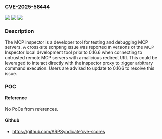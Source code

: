 ### [CVE-2025-58444](https://cve.mitre.org/cgi-bin/cvename.cgi?name=CVE-2025-58444)
![](https://img.shields.io/static/v1?label=Product&message=inspector&color=blue)
![](https://img.shields.io/static/v1?label=Version&message=%3C%200.16.6%20&color=brightgreen)
![](https://img.shields.io/static/v1?label=Vulnerability&message=CWE-84%3A%20Improper%20Neutralization%20of%20Encoded%20URI%20Schemes%20in%20a%20Web%20Page&color=brightgreen)

### Description

The MCP inspector is a developer tool for testing and debugging MCP servers. A cross-site scripting issue was reported in versions of the MCP Inspector local development tool prior to 0.16.6 when connecting to untrusted remote MCP servers with a malicious redirect URI. This could be leveraged to interact directly with the inspector proxy to trigger arbitrary command execution. Users are advised to update to 0.16.6 to resolve this issue.

### POC

#### Reference
No PoCs from references.

#### Github
- https://github.com/ARPSyndicate/cve-scores


